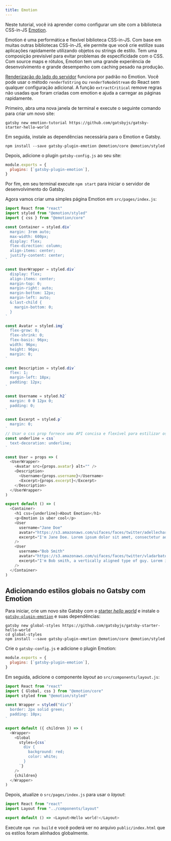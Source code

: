 ```yaml
---
title: Emotion
---
```


Neste tutorial, você irá aprender como configurar um site com a biblioteca CSS-in-JS [Emotion](https://emotion.sh).

Emotion é uma performática e flexível biblioteca CSS-in-JS. Com base em muitas outras bibliotecas CSS-in-JS, ele permite que você crie estilize suas aplicações rapidamente utilizando objetos ou strings de estilo. Tem uma composição previsível para evitar problemas de especificidade com o CSS. Com source maps e rótulos, Emotion tem uma grande experiência de desenvolvimento e grande desempenho com caching pesado na produção.

[Renderização do lado do servidor](https://emotion.sh/docs/ssr) funciona por padrão no Emotion. Você pode usar o método `renderToString` ou `renderToNodeStream` do React sem qualquer configuração adicional. A função `extractCritical` remove regras não usadas que foram criadas com emotion e ajuda a carregar as páginas rapidamente.

Primeiro, abra uma nova janela de terminal e execute o seguinte comando para criar um novo site:

```shell
gatsby new emotion-tutorial https://github.com/gatsbyjs/gatsby-starter-hello-world
```

Em seguida, instale as dependências necessária para o Emotion e Gatsby.

```shell
npm install --save gatsby-plugin-emotion @emotion/core @emotion/styled
```

Depois, adicione o plugin `gatsby-config.js` ao seu site:

```javascript:title=gatsby-config.js
module.exports = {
  plugins: [`gatsby-plugin-emotion`],
}
```

Por fim, em seu terminal execute `npm start` para iniciar o servidor de desenvolvimento do Gatsby.

Agora vamos criar uma simples página Emotion em `src/pages/index.js`:

```jsx:title=src/pages/index.js
import React from "react"
import styled from "@emotion/styled"
import { css } from "@emotion/core"

const Container = styled.div`
  margin: 3rem auto;
  max-width: 600px;
  display: flex;
  flex-direction: column;
  align-items: center;
  justify-content: center;
`

const UserWrapper = styled.div`
  display: flex;
  align-items: center;
  margin-top: 0;
  margin-right: auto;
  margin-bottom: 12px;
  margin-left: auto;
  &:last-child {
    margin-bottom: 0;
  }
`

const Avatar = styled.img`
  flex-grow: 0;
  flex-shrink: 0;
  flex-basis: 96px;
  width: 96px;
  height: 96px;
  margin: 0;
`

const Description = styled.div`
  flex: 1;
  margin-left: 18px;
  padding: 12px;
`

const Username = styled.h2`
  margin: 0 0 12px 0;
  padding: 0;
`

const Excerpt = styled.p`
  margin: 0;
`
// Usar o css prop fornece uma API concisa e flexível para estilizar os componentes. //
const underline = css`
  text-decoration: underline;
`

const User = props => (
  <UserWrapper>
    <Avatar src={props.avatar} alt="" />
    <Description>
      <Username>{props.username}</Username>
      <Excerpt>{props.excerpt}</Excerpt>
    </Description>
  </UserWrapper>
)

export default () => (
  <Container>
    <h1 css={underline}>About Emotion</h1>
    <p>Emotion is uber cool</p>
    <User
      username="Jane Doe"
      avatar="https://s3.amazonaws.com/uifaces/faces/twitter/adellecharles/128.jpg"
      excerpt="I'm Jane Doe. Lorem ipsum dolor sit amet, consectetur adipisicing elit."
    />
    <User
      username="Bob Smith"
      avatar="https://s3.amazonaws.com/uifaces/faces/twitter/vladarbatov/128.jpg"
      excerpt="I'm Bob smith, a vertically aligned type of guy. Lorem ipsum dolor sit amet, consectetur adipisicing elit."
    />
  </Container>
)
```

## Adicionando estilos globais no Gatsby com Emotion

Para iniciar, crie um novo site Gatsby com o [starter _hello world_](https://github.com/gatsbyjs/gatsby-starter-hello-world) e instale o [`gatsby-plugin-emotion`](/packages/gatsby-plugin-emotion/) e suas dependências:

```shell
gatsby new global-styles https://github.com/gatsbyjs/gatsby-starter-hello-world
cd global-styles
npm install --save gatsby-plugin-emotion @emotion/core @emotion/styled
```

Crie o `gatsby-config.js` e adicione o plugin Emotion:

```js:title=gatsby-config.js
module.exports = {
  plugins: [`gatsby-plugin-emotion`],
}
```

Em seguida, adicione o componente _layout_ ao `src/components/layout.js`:

```jsx:title=src/components/layout.js
import React from "react"
import { Global, css } from "@emotion/core"
import styled from "@emotion/styled"

const Wrapper = styled("div")`
  border: 2px solid green;
  padding: 10px;
`

export default ({ children }) => (
  <Wrapper>
    <Global
      styles={css`
        div {
          background: red;
          color: white;
        }
      `}
    />
    {children}
  </Wrapper>
)
```
Depois, atualize o `src/pages/index.js` para usar o _layout_:

```jsx:title=src/pages/index.js
import React from "react"
import Layout from "../components/layout"

export default () => <Layout>Hello world!</Layout>
```

Execute `npm run build` e você poderá ver no arquivo `public/index.html` que os estilos foram alinhados globalmente.
